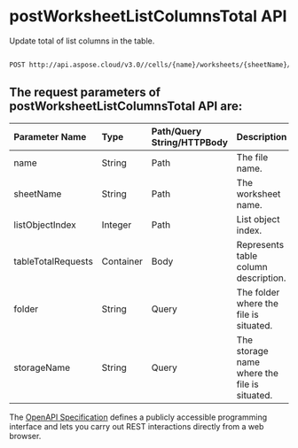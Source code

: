 # **postWorksheetListColumnsTotal API**

Update total of list columns in the table. 

```bash

POST http://api.aspose.cloud/v3.0//cells/{name}/worksheets/{sheetName}/listobjects/{listObjectIndex}/listcolumns/total

```

## The request parameters of **postWorksheetListColumnsTotal** API are: 

| Parameter Name | Type | Path/Query String/HTTPBody | Description | 
| :- | :- | :- |:- | 
|name|String|Path|The file name.|
|sheetName|String|Path|The worksheet name.|
|listObjectIndex|Integer|Path|List object index.|
|tableTotalRequests|Container|Body|Represents table column description.|
|folder|String|Query|The folder where the file is situated.|
|storageName|String|Query|The storage name where the file is situated.|


The [OpenAPI Specification](https://reference.aspose.cloud/cells/#/ListObjectsController/PostWorksheetListColumnsTotal) defines a publicly accessible programming interface and lets you carry out REST interactions directly from a web browser.
